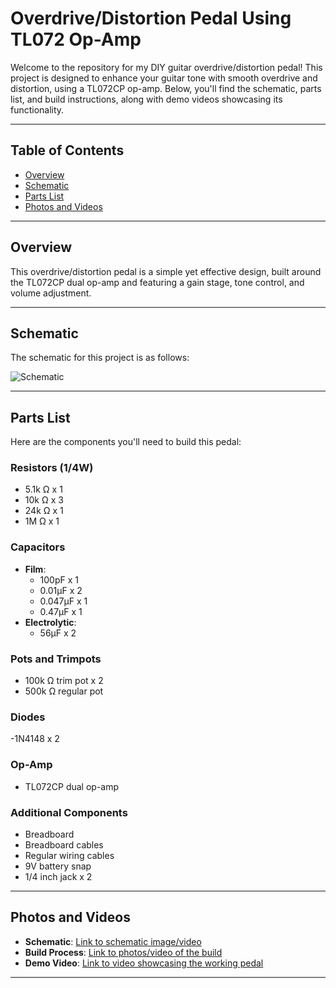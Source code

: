 # Overdrive/Distortion Pedal Using TL072 Op-Amp

Welcome to the repository for my DIY guitar overdrive/distortion pedal! This project is designed to enhance your guitar tone with smooth overdrive and distortion, using a TL072CP op-amp. Below, you'll find the schematic, parts list, and build instructions, along with demo videos showcasing its functionality.


---

## Table of Contents

- [Overview](#overview)
- [Schematic](#schematic)
- [Parts List](#parts-list)
- [Photos and Videos](#photos-and-videos)


---

## Overview

This overdrive/distortion pedal is a simple yet effective design, built around the TL072CP dual op-amp and featuring a gain stage, tone control, and volume adjustment.

---


## Schematic

The schematic for this project is as follows:

![Schematic](path-to-schematic-image.png)

---

## Parts List

Here are the components you'll need to build this pedal:

### Resistors (1/4W)
- 5.1k Ω x 1  
- 10k Ω x 3  
- 24k Ω x 1  
- 1M Ω x 1

### Capacitors
- **Film**:  
  - 100pF x 1 
  - 0.01µF x 2  
  - 0.047µF x 1  
  - 0.47µF x 1  
- **Electrolytic**:  
  - 56µF x 2  

### Pots and Trimpots 
- 100k Ω trim pot x 2  
- 500k Ω regular pot

### Diodes
-1N4148 x 2

### Op-Amp
- TL072CP dual op-amp

### Additional Components
- Breadboard  
- Breadboard cables  
- Regular wiring cables  
- 9V battery snap  
- 1/4 inch jack x 2  



---

## Photos and Videos

- **Schematic**: [Link to schematic image/video]()  
- **Build Process**: [Link to photos/video of the build]()  
- **Demo Video**: [Link to video showcasing the working pedal]()  

---




